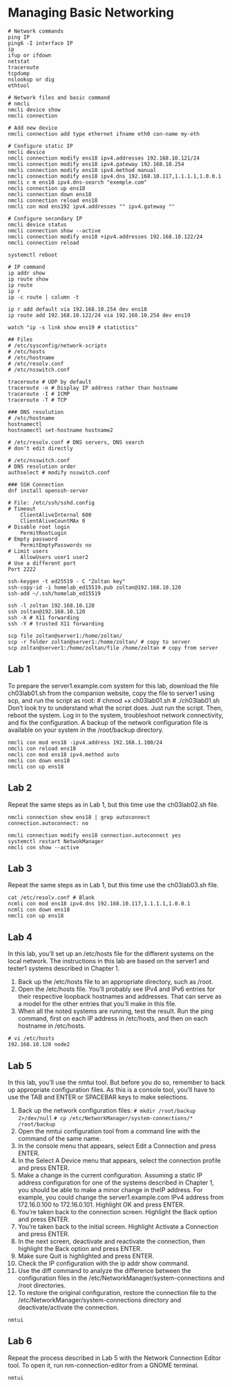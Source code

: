# Managing Basic Networking

```shell
# Network commands
ping IP
ping6 -I interface IP
ip
ifup or ifdown
netstat
traceroute
tcpdump
nslookup or dig
ethtool

# Network files and basic command
# nmcli
nmcli device show
nmcli connection

# Add new device
nmcli connection add type ethernet ifname eth0 con-name my-eth

# Configure static IP
nmcli device
nmcli connection modify ens18 ipv4.addresses 192.168.10.121/24
nmcli connection modify ens18 ipv4.gateway 192.168.10.254
nmcli connection modify ens18 ipv4.method manual
nmcli connection modify ens18 ipv4.dns 192.168.10.117,1.1.1.1,1.0.0.1
nmcli c m ens18 ipv4.dns-search "exemple.com"
nmcli connection up ens18
nmcli connection down ens18
nmcli connection reload ens18
nmcli con mod ens192 ipv4.addresses "" ipv4.gateway ""

# Configure secondary IP
nmcli device status
nmcli connection show --active
nmcli connection modify ens18 +ipv4.addresses 192.168.10.122/24
nmcli connection reload

systemctl reboot

# IP command
ip addr show
ip route show
ip route
ip r
ip -c route | column -t

ip r add default via 192.168.10.254 dev ens18
ip route add 192.168.10.122/24 via 192.168.10.254 dev ens19

watch "ip -s link show ens19 # statistics"

## Files
# /etc/sysconfig/network-scripts
# /etc/hosts
# /etc/hostname
# /etc/resolv.conf
# /etc/nsswitch.conf

traceroute # UDP by default
traceroute -n # Display IP address rather than hostname
traceroute -I # ICMP
traceroute -T # TCP

### DNS resolution
# /etc/hostname
hostnamectl
hostnamectl set-hostname hostname2

# /etc/resolv.conf # DNS servers, DNS search
# don't edit directly

# /etc/nsswitch.conf
# DNS resolution order
authselect # modify nsswitch.conf

### SSH Connection
dnf install openssh-server

# File: /etc/ssh/sshd.config
# Timeout
    ClientAliveInternal 600
    ClientAliveCountMAx 0
# Disable root login
    PermitRootLogin
# Empty password
    PermitEmptyPasswords no
# Limit users
    AllowUsers user1 user2
# Use a different port
Port 2222

ssh-keygen -t ed25519 - C "Zoltan key"
ssh-copy-id -i homelab_ed15519.pub zoltan@192.168.10.120
ssh-add ~/.ssh/homelab_ed15519

ssh -l zoltan 192.168.10.120
ssh zoltan@192.168.10.120
ssh -X # X11 forwarding
ssh -Y # trusted X11 forwarding

scp file zoltan@server1:/home/zoltan/
scp -r folder zoltan@server1:/home/zoltan/ # copy to server
scp zoltan@server1:/home/zoltan/file /home/zoltan # copy from server
```

## Lab 1

To prepare the server1.example.com system for this lab, download the file ch03lab01.sh from the companion website, copy the file to server1 using scp, and run the script as root:
    # chmod +x ch03lab01.sh
    # ./ch03lab01.sh
Don’t look try to understand what the script does. Just run the script. Then, reboot the system.
Log in to the system, troubleshoot network connectivity, and fix the configuration.
A backup of the network configuration file is available on your system in the /root/backup directory.

```Shell
nmcli con mod ens18 -ipv4.address 192.168.1.100/24
nmcli con reload ens18
nmcli con mod ens18 ipv4.method auto
nmcli con down ens18
nmcli con up ens18
```

## Lab 2

Repeat the same steps as in Lab 1, but this time use the ch03lab02.sh file.

```Shell
nmcli connection show ens18 | grep autoconnect
connection.autoconnect: no

nmcli connection modify ens18 connection.autoconnect yes
systemctl restart NetwokManager
nmcli con show --active
```

## Lab 3

Repeat the same steps as in Lab 1, but this time use the ch03lab03.sh file.

```Shell
cat /etc/resolv.conf # Blank
ncmli con mod ens18 ipv4.dns 192.168.10.117,1.1.1.1,1.0.0.1
ncmli con down ens18
nmcli con up ens18
```

## Lab 4

In this lab, you’ll set up an /etc/hosts file for the different systems on the local network. The instructions in this lab are based on the server1 and tester1 systems described in Chapter 1.

1. Back up the /etc/hosts file to an appropriate directory, such as /root.
2. Open the /etc/hosts file. You’ll probably see IPv4 and IPv6 entries for their respective loopback hostnames and addresses. That can serve as a model for the other entries that you’ll make in this file.
3. When all the noted systems are running, test the result. Run the ping command, first on each IP address in /etc/hosts, and then on each hostname in /etc/hosts.

```Shell
# vi /etc/hosts
192.168.10.120 node2
```

## Lab 5

In this lab, you’ll use the nmtui tool. But before you do so, remember to back up appropriate configuration files. As this is a console tool, you’ll have to use the TAB and ENTER or SPACEBAR keys to make selections.

1. Back up the network configuration files:
    `# mkdir /root/backup 2>/dev/null`
    `# cp /etc/NetworkManager/system-connections/* /root/backup`
2. Open the nmtui configuration tool from a command line with the command of the same name.
3. In the console menu that appears, select Edit a Connection and press ENTER.
4. In the Select A Device menu that appears, select the connection profile and press ENTER.
5. Make a change in the current configuration. Assuming a static IP address configuration for one of the systems described in Chapter 1, you should be able to make a minor change in theIP address. For example, you could change the server1.example.com IPv4 address from 172.16.0.100 to 172.16.0.101. Highlight OK and press ENTER.
6. You’re taken back to the connection screen. Highlight the Back option and press ENTER.
7. You’re taken back to the initial screen. Highlight Activate a Connection and press ENTER.
8. In the next screen, deactivate and reactivate the connection, then highlight the Back option and press ENTER.
9. Make sure Quit is highlighted and press ENTER.
10. Check the IP configuration with the ip addr show command.
11. Use the diff command to analyze the difference between the configuration files in the /etc/NetworkManager/system-connections and /root directories.
12. To restore the original configuration, restore the connection file to the /etc/NetworkManager/system-connections directory and deactivate/activate the connection.

```Shell
nmtui
```

## Lab 6

Repeat the process described in Lab 5 with the Network Connection Editor tool. To open it, run nm-connection-editor from a GNOME terminal.

```Shell
nmtui
```
